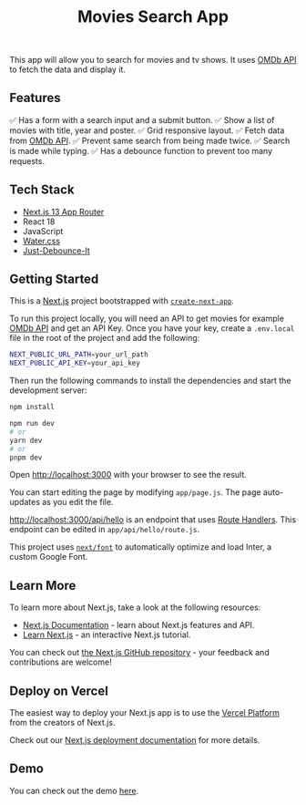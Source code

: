 <div align="center">
  <h1>Movies Search App</h1>
</div>
<br />

This app will allow you to search for movies and tv shows. It uses [OMDb API](https://www.omdbapi.com) to fetch the data and display it. 

## Features

✅ Has a form with a search input and a submit button.
✅ Show a list of movies with title, year and poster.
✅ Grid responsive layout.
✅ Fetch data from [OMDb API](https://www.omdbapi.com).
✅ Prevent same search from being made twice.
✅ Search is made while typing.
✅ Has a debounce function to prevent too many requests.

## Tech Stack

- [Next.js 13 App Router](https://beta.nextjs.org/docs/getting-started)
- React 18
- JavaScript
- [Water.css](https://watercss.kognise.dev/)
- [Just-Debounce-It](https://github.com/angus-c/just)

## Getting Started

This is a [Next.js](https://nextjs.org/) project bootstrapped with [`create-next-app`](https://github.com/vercel/next.js/tree/canary/packages/create-next-app). 

To run this project locally, you will need an API to get movies for example [OMDb API](https://www.omdbapi.com) and get an API Key. Once you have your key, create a `.env.local` file in the root of the project and add the following:

```bash
NEXT_PUBLIC_URL_PATH=your_url_path
NEXT_PUBLIC_API_KEY=your_api_key
```

Then run the following commands to install the dependencies and start the development server:

```bash
npm install
```

```bash
npm run dev
# or
yarn dev
# or
pnpm dev
```

Open [http://localhost:3000](http://localhost:3000) with your browser to see the result.

You can start editing the page by modifying `app/page.js`. The page auto-updates as you edit the file.

[http://localhost:3000/api/hello](http://localhost:3000/api/hello) is an endpoint that uses [Route Handlers](https://beta.nextjs.org/docs/routing/route-handlers). This endpoint can be edited in `app/api/hello/route.js`.

This project uses [`next/font`](https://nextjs.org/docs/basic-features/font-optimization) to automatically optimize and load Inter, a custom Google Font.

## Learn More

To learn more about Next.js, take a look at the following resources:

- [Next.js Documentation](https://nextjs.org/docs) - learn about Next.js features and API.
- [Learn Next.js](https://nextjs.org/learn) - an interactive Next.js tutorial.

You can check out [the Next.js GitHub repository](https://github.com/vercel/next.js/) - your feedback and contributions are welcome!

## Deploy on Vercel

The easiest way to deploy your Next.js app is to use the [Vercel Platform](https://vercel.com/new?utm_medium=default-template&filter=next.js&utm_source=create-next-app&utm_campaign=create-next-app-readme) from the creators of Next.js.

Check out our [Next.js deployment documentation](https://nextjs.org/docs/deployment) for more details.


## Demo

You can check out the demo [here](https://movies-search-wrujel.vercel.app).
